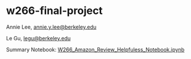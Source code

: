 
# w266-final-project

Annie Lee, annie.y.lee@berkeley.edu

Le Gu, legu@berkeley.edu  

Summary Notebook: [W266_Amazon_Review_Helpfuless_Notebook.ipynb](https://github.com/yannie/w266-final-project/blob/master/W266_Amazon_Review_Helpfuless_Notebook.ipynb)




